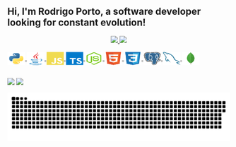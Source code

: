 ## Hi, I'm Rodrigo Porto, a software developer looking for constant evolution!

<div align="center">
  <a href="https://github.com/PortoCode">
  <img height="180em" src="https://github-readme-stats.vercel.app/api?username=PortoCode&show_icons=true&theme=dracula&include_all_commits=true&count_private=true"/>
  <img height="180em" src="https://github-readme-stats.vercel.app/api/top-langs/?username=PortoCode&layout=compact&langs_count=6&theme=dracula"/>
</div>
  
<div style="display: inline_block"><br>
  <img align="center" alt="Porto-Python" height="30" width="40" src="https://raw.githubusercontent.com/devicons/devicon/master/icons/python/python-original.svg">
  <img align="center" alt="Porto-Java" height="30" width="40" src="https://raw.githubusercontent.com/devicons/devicon/master/icons/java/java-original.svg">
  <img align="center" alt="Porto-Js" height="30" width="40" src="https://raw.githubusercontent.com/devicons/devicon/master/icons/javascript/javascript-plain.svg">
  <img align="center" alt="Porto-Ts" height="30" width="40" src="https://raw.githubusercontent.com/devicons/devicon/master/icons/typescript/typescript-plain.svg">
  <img align="center" alt="Porto-Node" height="30" width="40" src="https://raw.githubusercontent.com/devicons/devicon/master/icons/nodejs/nodejs-original.svg">
  <img align="center" alt="Porto-HTML" height="30" width="40" src="https://raw.githubusercontent.com/devicons/devicon/master/icons/html5/html5-original.svg">
  <img align="center" alt="Porto-CSS" height="30" width="40" src="https://raw.githubusercontent.com/devicons/devicon/master/icons/css3/css3-original.svg">
  <img align="center" alt="Porto-PostgreSQL" height="30" width="40" src="https://raw.githubusercontent.com/devicons/devicon/master/icons/postgresql/postgresql-original.svg">
  <img align="center" alt="Porto-MySQL" height="30" width="40" src="https://raw.githubusercontent.com/devicons/devicon/master/icons/mysql/mysql-original.svg">
  <img align="center" alt="Porto-MongoDB" height="30" width="40" src="https://raw.githubusercontent.com/devicons/devicon/master/icons/mongodb/mongodb-original.svg">
</div>
  
##
 
<div> 
  <a href="https://www.instagram.com/rodrigoporto_/" target="_blank"><img src="https://img.shields.io/badge/-Instagram-%23E4405F?style=for-the-badge&logo=instagram&logoColor=white" target="_blank"></a>
    <a href="https://www.linkedin.com/in/rodrigo-porto-47702922b/" target="_blank"><img src="https://img.shields.io/badge/LinkedIn-0077B5?style=for-the-badge&logo=linkedin&logoColor=white" target="_blank"></a>
  
  ![Snake animation](https://github.com/PortoCode/PortoCode/blob/output/github-contribution-grid-snake.svg)
</div>
